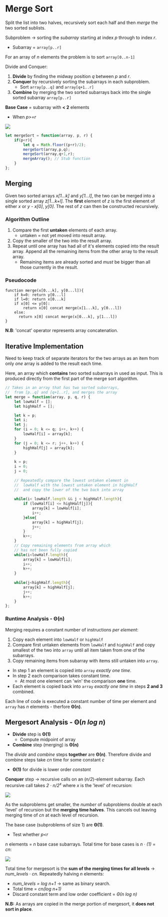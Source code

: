 # Merge Sort
Split the list into two halves, recursively sort each half and then *merge* the two sorted sublists.

Subproblem -> sorting the *subarray* starting at index *p* through to index *r*.
* Subarray = `array[p..r]`

For an array of *n* elements the problem is to sort `array[0..n-1]`

Divide and Conquer:
1. **Divide** by finding the midway position *q* between *p* and *r*.
2. **Conquer** by recursively sorting the subarrays in each subproblem.
    * Sort `array[p..q]` and `array[q+1..r]`
3. **Combine** by merging the two sorted subarrays back into the single sorted subarray `array[p..r]`

**Base Case** = subarray with **< 2** elements
* When *p>=r*

![](../images/2017-09-02-08-47-29.png)

```Javascript
let mergeSort = function(array, p, r) {
    if(p<r){
        let q = Math.floor((p+r)/2);
        mergeSort(array,p,q);
        mergeSort(array,q+1,r);
        mergeArray(); // Stub function
    }
};
```
## Merging
Given two sorted arrays *x[1...k]* and *y[1...l]*, the two can be merged into a single sorted array *z[1...k+l]*. The **first** element of *z* is the first element of either *x* or *y* - *x[0]*, *y[0]*. The rest of *z* can then be constructed recursively.

### Algorithm Outline
1. Compare the first **untaken** elements of each array.
    * untaken = not yet moved into result array.
2. Copy the smaller of the two into the result array.
3. Repeat until one array has had all of it's elements copied into the result array. Append all the remaining items from the other array to the result array.
    * Remaining items are already sorted and *must* be bigger than all those currently in the result.

### Pseudocode
```
function merge(x[0...k], y[0...l]){
    if k=0: return y[0...l]
    if l=0: return x[0...k]
    if x[0] <= y[0]:
        return x[0] concat merge(x[1...k], y[0...l])
    else:
      return x[0] concat merge(x[0...k], y[1...l])
}
```
**N.B**: 'concat' operator represents array concatenation.


## Iterative Implementation
Need to keep track of separate iterators for the two arrays as an item from only *one* array is added to the result each time.

Here, an array which **contains** two sorted subarrays in used as input. This is produced directly from the first part of the merge sort algorithm.

```Javascript
// Takes in an array that has two sorted subarrays,
//  from [p..q] and [q+1..r], and merges the array
let merge = function(array, p, q, r) {
    let lowHalf = [];
    let highHalf = [];

    let k = p;
    let i;
    let j;
    for (i = 0; k <= q; i++, k++) {
        lowHalf[i] = array[k];
    }
    for (j = 0; k <= r; j++, k++) {
        highHalf[j] = array[k];
    }
    
    k = p;
    i = 0;
    j = 0;
    
    // Repeatedly compare the lowest untaken element in
    //  lowHalf with the lowest untaken element in highHalf
    //  and copy the lower of the two back into array
    
    while(i< lowHalf.length && j < highHalf.length){
        if (lowHalf[i] <= highHalf[j]){
            array[k] = lowHalf[i];
            i++;
        }else{
            array[k] = highHalf[j];
            j++;
        }
        k++;
    }
    // Copy remaining elements from array which 
    // has not been fully copied
    while(i<lowHalf.length){
        array[k] = lowHalf[i];
        i++;
        k++;
    }
    
    while(j<highHalf.length){
        array[k] = highHalf[j];
        j++;
        k++;
    }
};
```
### Runtime Analysis - **&Theta;(n)**
 Merging requires a constant number of instructions *per element*:
1. Copy each element into `lowHalf` or `highHalf` 
2. Compare first untaken elements from `lowHalf` and `highHalf` and copy smallest of the two into `array` until all item taken from one of the subarrays.
3. Copy remaining items from subarray with items still untaken into `array`.

* In step 1 an element is copied into `array` *exactly one time*. 
* In step 2 each comparison takes constant time.
    * At most one element can 'win' the comparison **one** time.
* Each element is copied back into `array` *exactly one time* in steps **2 and 3** combined.

Each line of code is executed a constant number of time per element and `array` has *n* elements - therfore **&Theta;(n)**.

## Mergesort Analysis - **&Theta;(*n log n*)**
* **Divide** step is **&Theta;(1)**
    * Compute midpoint of array
* **Combine** step (merging) is  **&Theta;(n)**

The *divide* and *combine* steps **together** are **&Theta;(n)**. Therefore divide and combine steps take *cn* time for some constant *c*
* **&Theta;(1)** for divide is lower order *constant*

**Conquer** step -> recursive calls on an (*n/2*)-element subarray. Each recursive call takes *2 &middot; n/2<sup>x</sup>* where *x* is the 'level' of recursion:

![](../images/2017-09-04-11-49-36.png)

As the subproblems get smaller, the *number* of subproblems double at each 'level' of recursion but the **merging time halves**. This cancels out leaving merging time of *cn* at each level of recursion.

The base case (subproblems of size 1) are **&Theta;(1)**.
* Test whether *p<r*

*n* elements = *n* base case subarrays. Total time for base cases is *n &middot; (1)* = *cn*:

![](../images/2017-09-04-11-53-46.png)

Total time for mergesort is the **sum of the merging times for all levels** -> *num_levels &middot; cn*. Repeatedly halving *n* elements:
* *num_levels = log n+1* -> same as binary search.
* Total time = *cn(log n+1)*
* Discard constant term and low order coefficient = *&Theta;(n log n)*

**N.B:** As arrays are copied in the merge portion of mergesort, it **does not sort in place**.
